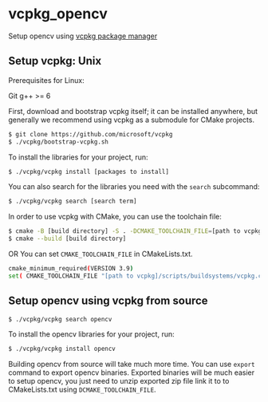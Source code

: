 # vcpkg_opencv
Setup opencv using [vcpkg package manager](https://github.com/microsoft/vcpkg)

## Setup vcpkg: Unix
Prerequisites for Linux:

Git
g++ >= 6

First, download and bootstrap vcpkg itself; it can be installed anywhere, but generally we recommend using vcpkg as a submodule for CMake projects.

```sh
$ git clone https://github.com/microsoft/vcpkg
$ ./vcpkg/bootstrap-vcpkg.sh
```

To install the libraries for your project, run:

```sh
$ ./vcpkg/vcpkg install [packages to install]
```

You can also search for the libraries you need with the `search` subcommand:

```sh
$ ./vcpkg/vcpkg search [search term]
```

In order to use vcpkg with CMake, you can use the toolchain file:

```sh
$ cmake -B [build directory] -S . -DCMAKE_TOOLCHAIN_FILE=[path to vcpkg]/scripts/buildsystems/vcpkg.cmake
$ cmake --build [build directory]
```
OR
You can set `CMAKE_TOOLCHAIN_FILE` in CMakeLists.txt.
```sh
cmake_minimum_required(VERSION 3.9)
set( CMAKE_TOOLCHAIN_FILE "[path to vcpkg]/scripts/buildsystems/vcpkg.cmake"  )
```

## Setup opencv using vcpkg from source

```sh
$ ./vcpkg/vcpkg search opencv
```

To install the opencv libraries for your project, run:

```sh
$ ./vcpkg/vcpkg install opencv
```

Building opencv from source will take much more time. You can use `export` command to export opencv binaries. Exported binaries will be much easier to setup opencv, you just need to unzip exported zip file link it to to CMakeLists.txt using `DCMAKE_TOOLCHAIN_FILE`.
